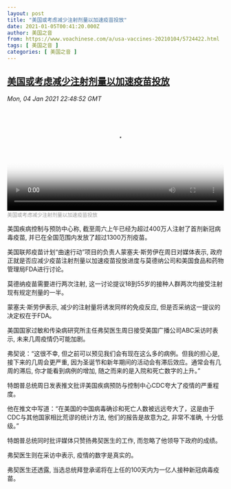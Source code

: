 ```yaml
---
layout: post
title: "美国或考虑减少注射剂量以加速疫苗投放"
date: 2021-01-05T00:41:20.000Z
author: 美国之音
from: https://www.voachinese.com/a/usa-vaccines-20210104/5724422.html
tags: [ 美国之音 ]
categories: [ 美国之音 ]
---
```

<!--1609807280000-->
[美国或考虑减少注射剂量以加速疫苗投放](https://www.voachinese.com/a/usa-vaccines-20210104/5724422.html)
------

<div>
<div><i>Mon, 04 Jan 2021 22:48:52 GMT</i></div><video poster="https://images.weserv.nl?url=gdb.voanews.com/f53bd31a-1e21-4298-a83f-1e5fc18517fd_tv_r1_s_w900.jpg" src="https://av.voanews.com/Videoroot/Pangeavideo/2021/01/f/f5/f53bd31a-1e21-4298-a83f-1e5fc18517fd_240p.mp4" style="width:100%" controls></video><div><small style="color: #999;">美国或考虑减少注射剂量以加速疫苗投放</small></div><p>美国疾病控制与预防中心称, 截至周六上午已经为超过400万人注射了首剂新冠病毒疫苗, 并已在全国范围内发放了超过1300万剂疫苗。</p><p>美国联邦疫苗计划“曲速行动”项目的负责人蒙塞夫·斯劳伊在周日对媒体表示, 政府正就是否应减少疫苗注射剂量以加速疫苗投放进度与莫德纳公司和美国食品和药物管理局FDA进行讨论。</p><p>莫德纳疫苗需要进行两次注射, 这一讨论提议18到55岁的接种人群两次均接受注射现有规定剂量的一半。</p><p>蒙塞夫·斯劳伊表示, 减少的注射量将诱发同样的免疫反应, 但是否采纳这一提议的决定权在于FDA。</p><p>美国国家过敏和传染病研究所主任弗契医生周日接受美国广播公司ABC采访时表示, 未来几周疫情仍可能加剧。</p><p>弗契说：“这很不幸, 但之前可以预见我们会有现在这么多的病例。但我的担心是, 接下来的几周会更严重, 因为圣诞节和新年期间的活动会有滞后效应。通常会有几周的滞后, 你才能看到病例的增加, 随之而来的是入院和死亡数字的上升。”</p><p>特朗普总统周日发表推文批评美国疾病预防与控制中心CDC夸大了疫情的严重程度。</p><p>他在推文中写道：“在美国的中国病毒确诊和死亡人数被远远夸大了，这是由于CDC与其他国家相比荒谬的统计方法, 他们的报告是故意为之, 非常不准确, 十分低级。”</p><p>特朗普总统同时批评媒体只赞扬弗契医生的工作, 而忽略了他领导下政府的成绩。</p><p>弗契医生则在采访中表示, 疫情的数字是真实的。</p><p>弗契医生还透露, 当选总统拜登承诺将在上任的100天内为一亿人接种新冠病毒疫苗。</p>
</div>
